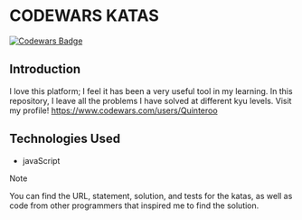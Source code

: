 
# CODEWARS KATAS

[![Codewars Badge](https://www.codewars.com/users/Quinteroo/badges/large)](https://www.codewars.com/users/quinteroo)


## Introduction
I love this platform; I feel it has been a very useful tool in my learning.
In this repository, I leave all the problems I have solved at different kyu levels.
Visit my profile! https://www.codewars.com/users/Quinteroo


## Technologies Used
- javaScript

>[!NOTE]
> You can find the URL, statement, solution, and tests for the katas, as well as code from other programmers that inspired me to find the solution.


